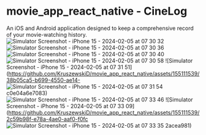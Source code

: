 # movie_app_react_native - CineLog
An iOS and Android application designed to keep a comprehensive record of your movie-watching history.
![Simulator Screenshot - iPhone 15 - 2024-02-05 at 07 30 32](https://github.com/KruszewskiD/movie_app_react_native/assets/155111539/79717918-8297-492c-9091-6a547221a7ac)
![Simulator Screenshot - iPhone 15 - 2024-02-05 at 07 30 36](https://github.com/KruszewskiD/movie_app_react_native/assets/155111539/050314fa-f77f-47ef-99d3-5b26be82fd3e)
![Simulator Screenshot - iPhone 15 - 2024-02-05 at 07 30 40](https://github.com/KruszewskiD/movie_app_react_native/assets/155111539/82532413-f150-4d51-9c9d-5d8a41533340)
![Simulator Screenshot - iPhone 15 - 2024-02-05 at 07 30 58](https://github.com/KruszewskiD/movie_app_react_native/assets/155111539/057e43a3-8162-4c7e-be2e-31627cb25f93)
![Simulator Screenshot - iPhone 15 - 2024-02-05 at 07 31 51](https://github.com/KruszewskiD/movie_app_react_native/assets/155111539/38b05ca5-b699-4550-ae14-
![Simulator Screenshot - iPhone 15 - 2024-02-05 at 07 31 54](https://github.com/KruszewskiD/movie_app_react_native/assets/155111539/0ff83e12-a1e3-42b3-a21a-c8bb3320085a)
c0e04a6e7083)
![Simulator Screenshot - iPhone 15 - 2024-02-05 at 07 33 46](https://github.com/KruszewskiD/movie_app_react_native/assets/155111539/6a847622-bc2f-4d1f-979b-72cd03480fdc)
![Simulator Screenshot - iPhone 15 - 2024-02-05 at 07 33 09](https://github.com/KruszewskiD/movie_app_react_native/assets/155111539/2c59b98f-e78a-4ae0-aaf0-f0fc
![Simulator Screenshot - iPhone 15 - 2024-02-05 at 07 33 35](https://github.com/KruszewskiD/movie_app_react_native/assets/155111539/c7d9c66c-98ff-4d2f-974a-aaa481dd5a6b)
2acea981)
